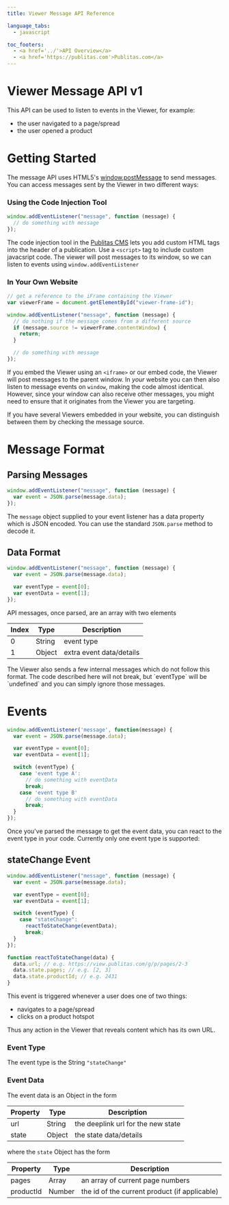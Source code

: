 ```yaml
---
title: Viewer Message API Reference

language_tabs:
  - javascript

toc_footers:
  - <a href='../'>API Overview</a>
  - <a href='https://publitas.com'>Publitas.com</a>
---
```


# Viewer Message API v1

This API can be used to listen to events in the Viewer, for example:

- the user navigated to a page/spread
- the user opened a product

# Getting Started

The message API uses HTML5's [window.postMessage](https://developer.mozilla.org/en-US/docs/Web/API/Window/postMessage) to send messages. You can access messages sent by the Viewer in two different ways:

### Using the Code Injection Tool

```javascript
window.addEventListener("message", function (message) {
  // do something with message
});
```

The code injection tool in the [Publitas CMS](revolution.publitas.com) lets you add custom HTML tags into the header of a publication. Use a `<script>` tag to include custom javacsript code.
The viewer will post messages to its window, so we can listen to events using `window.addEventListener`

### In Your Own Website

```javascript
// get a reference to the iFrame containing the Viewer
var viewerFrame = document.getElementById("viewer-frame-id");

window.addEventListener("message", function (message) {
  // do nothing if the message comes from a different source
  if (message.source != viewerFrame.contentWindow) {
    return;
  }

  // do something with message
});
```

If you embed the Viewer using an `<iframe>` or our embed code, the Viewer will post messages to the parent window. In _your_ website you can then also listen to message events on `window`, making the code almost identical. However, since your window can also receive other messages, you might need to ensure that it originates from the Viewer you are targeting.

<aside class='notice'>
If you have several Viewers embedded in your website, you can distinguish between them by checking the message source.
</aside>

# Message Format

## Parsing Messages

```javascript
window.addEventListener("message", function (message) {
  var event = JSON.parse(message.data);
});
```

The `message` object supplied to your event listener has a data property which is JSON encoded. You can use the standard `JSON.parse` method to decode it.

## Data Format

```javascript
window.addEventListener("message", function (message) {
  var event = JSON.parse(message.data);

  var eventType = event[0];
  var eventData = event[1];
});
```

API messages, once parsed, are an array with two elements

| Index | Type   | Description              |
| ----- | ------ | ------------------------ |
| 0     | String | event type               |
| 1     | Object | extra event data/details |

<aside class='warning'>
  The Viewer also sends a few internal messages which do not follow this format. The code described here will not break, but `eventType` will be `undefined` and you can simply ignore those messages.
</aside>

# Events

```javascript
window.addEventListener('message', function(message) {
  var event = JSON.parse(message.data);

  var eventType = event[0];
  var eventData = event[1];

  switch (eventType) {
    case 'event type A':
      // do something with eventData
      break;
    case 'event type B'
      // do something with eventData
      break;
  }
});
```

Once you've parsed the message to get the event data, you can react to the event type in your code. Currently only one event type is supported:

## stateChange Event

```javascript
window.addEventListener("message", function (message) {
  var event = JSON.parse(message.data);

  var eventType = event[0];
  var eventData = event[1];

  switch (eventType) {
    case "stateChange":
      reactToStateChange(eventData);
      break;
  }
});

function reactToStateChange(data) {
  data.url; // e.g. https://view.publitas.com/g/p/pages/2-3
  data.state.pages; // e.g. [2, 3]
  data.state.productId; // e.g. 2431
}
```

This event is triggered whenever a user does one of two things:

- navigates to a page/spread
- clicks on a product hotspot

Thus any action in the Viewer that reveals content which has its own URL.

### Event Type

The event type is the String `"stateChange"`

### Event Data

The event data is an Object in the form

| Property | Type   | Description                        |
| -------- | ------ | ---------------------------------- |
| url      | String | the deeplink url for the new state |
| state    | Object | the state data/details             |

where the `state` Object has the form

| Property  | Type   | Description                                   |
| --------- | ------ | --------------------------------------------- |
| pages     | Array  | an array of current page numbers              |
| productId | Number | the id of the current product (if applicable) |

